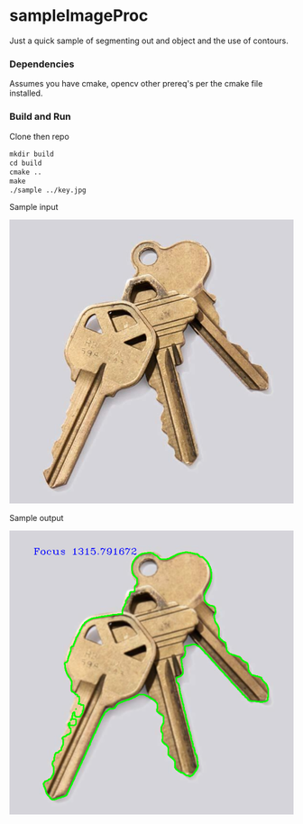 # sampleImageProc


Just a quick sample of segmenting out and object and the use of contours. 

### Dependencies

Assumes you have cmake, opencv other prereq's per the cmake file installed. 

### Build and Run 
Clone then repo

~~~
mkdir build
cd build
cmake ..
make
./sample ../key.jpg
~~~



Sample input

![](https://github.com/FirstCaptain/sampleImageProc/blob/main/key.jpg?raw=true)


Sample output


![](https://github.com/FirstCaptain/sampleImageProc/blob/main/output.png?raw=true)